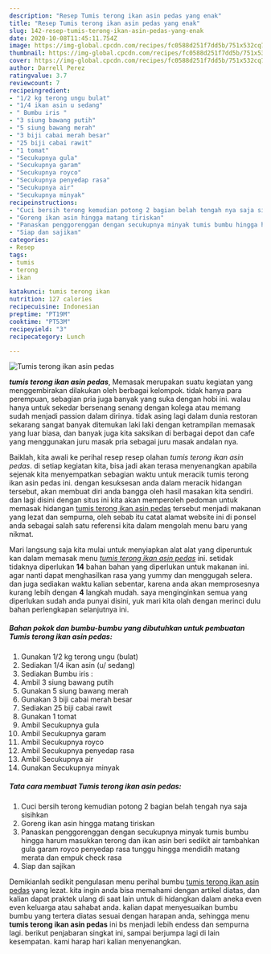```yaml
---
description: "Resep Tumis terong ikan asin pedas yang enak"
title: "Resep Tumis terong ikan asin pedas yang enak"
slug: 142-resep-tumis-terong-ikan-asin-pedas-yang-enak
date: 2020-10-08T11:45:11.754Z
image: https://img-global.cpcdn.com/recipes/fc0588d251f7dd5b/751x532cq70/tumis-terong-ikan-asin-pedas-foto-resep-utama.jpg
thumbnail: https://img-global.cpcdn.com/recipes/fc0588d251f7dd5b/751x532cq70/tumis-terong-ikan-asin-pedas-foto-resep-utama.jpg
cover: https://img-global.cpcdn.com/recipes/fc0588d251f7dd5b/751x532cq70/tumis-terong-ikan-asin-pedas-foto-resep-utama.jpg
author: Darrell Perez
ratingvalue: 3.7
reviewcount: 7
recipeingredient:
- "1/2 kg terong ungu bulat"
- "1/4 ikan asin u sedang"
- " Bumbu iris "
- "3 siung bawang putih"
- "5 siung bawang merah"
- "3 biji cabai merah besar"
- "25 biji cabai rawit"
- "1 tomat"
- "Secukupnya gula"
- "Secukupnya garam"
- "Secukupnya royco"
- "Secukupnya penyedap rasa"
- "Secukupnya air"
- "Secukupnya minyak"
recipeinstructions:
- "Cuci bersih terong kemudian potong 2 bagian belah tengah nya saja sisihkan"
- "Goreng ikan asin hingga matang tiriskan"
- "Panaskan penggorenggan dengan secukupnya minyak tumis bumbu hingga harum masukkan terong dan ikan asin beri sedikit air tambahkan gula garam royco penyedap rasa tunggu hingga mendidih matang merata dan empuk check rasa"
- "Siap dan sajikan"
categories:
- Resep
tags:
- tumis
- terong
- ikan

katakunci: tumis terong ikan 
nutrition: 127 calories
recipecuisine: Indonesian
preptime: "PT19M"
cooktime: "PT53M"
recipeyield: "3"
recipecategory: Lunch

---
```



![Tumis terong ikan asin pedas](https://img-global.cpcdn.com/recipes/fc0588d251f7dd5b/751x532cq70/tumis-terong-ikan-asin-pedas-foto-resep-utama.jpg)

<b><i>tumis terong ikan asin pedas</i></b>, Memasak merupakan suatu kegiatan yang menggembirakan dilakukan oleh berbagai kelompok. tidak hanya para perempuan, sebagian pria juga banyak yang suka dengan hobi ini. walau hanya untuk sekedar bersenang senang dengan kolega atau memang sudah menjadi passion dalam dirinya. tidak asing lagi dalam dunia restoran sekarang sangat banyak ditemukan laki laki dengan ketrampilan memasak yang luar biasa, dan banyak juga kita saksikan di berbagai depot dan cafe yang menggunakan juru masak pria sebagai juru masak andalan nya.

Baiklah, kita awali ke perihal resep resep olahan <i>tumis terong ikan asin pedas</i>. di setiap kegiatan kita, bisa jadi akan terasa menyenangkan apabila sejenak kita menyempatkan sebagian waktu untuk meracik tumis terong ikan asin pedas ini. dengan kesuksesan anda dalam meracik hidangan tersebut, akan membuat diri anda bangga oleh hasil masakan kita sendiri. dan lagi disini dengan situs ini kita akan memperoleh pedoman untuk memasak hidangan <u>tumis terong ikan asin pedas</u> tersebut menjadi makanan yang lezat dan sempurna, oleh sebab itu catat alamat website ini di ponsel anda sebagai salah satu referensi kita dalam mengolah menu baru yang nikmat.




Mari langsung saja kita mulai untuk menyiapkan alat alat yang diperuntuk kan dalam memasak menu <u><i>tumis terong ikan asin pedas</i></u> ini. setidak tidaknya diperlukan <b>14</b> bahan bahan yang diperlukan untuk makanan ini. agar nanti dapat menghasilkan rasa yang yummy dan menggugah selera. dan juga sediakan waktu kalian sebentar, karena anda akan memprosesnya kurang lebih dengan <b>4</b> langkah mudah. saya menginginkan semua yang diperlukan sudah anda punyai disini, yuk mari kita olah dengan merinci dulu bahan perlengkapan selanjutnya ini.

<!--inarticleads1-->

##### Bahan pokok dan bumbu-bumbu yang dibutuhkan untuk pembuatan Tumis terong ikan asin pedas:

1. Gunakan 1/2 kg terong ungu (bulat)
1. Sediakan 1/4 ikan asin (u/ sedang)
1. Sediakan  Bumbu iris :
1. Ambil 3 siung bawang putih
1. Gunakan 5 siung bawang merah
1. Gunakan 3 biji cabai merah besar
1. Sediakan 25 biji cabai rawit
1. Gunakan 1 tomat
1. Ambil Secukupnya gula
1. Ambil Secukupnya garam
1. Ambil Secukupnya royco
1. Ambil Secukupnya penyedap rasa
1. Ambil Secukupnya air
1. Gunakan Secukupnya minyak




<!--inarticleads2-->

##### Tata cara membuat Tumis terong ikan asin pedas:

1. Cuci bersih terong kemudian potong 2 bagian belah tengah nya saja sisihkan
1. Goreng ikan asin hingga matang tiriskan
1. Panaskan penggorenggan dengan secukupnya minyak tumis bumbu hingga harum masukkan terong dan ikan asin beri sedikit air tambahkan gula garam royco penyedap rasa tunggu hingga mendidih matang merata dan empuk check rasa
1. Siap dan sajikan




Demikianlah sedikit pengulasan menu perihal bumbu <u>tumis terong ikan asin pedas</u> yang lezat. kita ingin anda bisa memahami dengan artikel diatas, dan kalian dapat praktek ulang di saat lain untuk di hidangkan dalam aneka even even keluarga atau sahabat anda. kalian dapat menyesuaikan bumbu bumbu yang tertera diatas sesuai dengan harapan anda, sehingga menu <b>tumis terong ikan asin pedas</b> ini bs menjadi lebih endess dan sempurna lagi. berikut penjabaran singkat ini, sampai berjumpa lagi di lain kesempatan. kami harap hari kalian menyenangkan.
